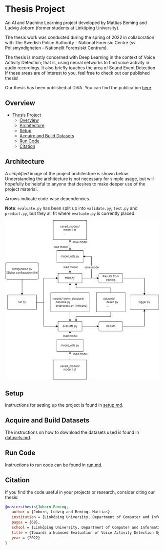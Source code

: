 # Thesis Project
An AI and Machine Learning project developed by Mattias Beming and Ludvig Joborn (former students at Linköping University).

The thesis work was conducted during the spring of 2022 in collaboration with The Swedish Police Authority - National Forensic Centre (sv. Polismyndigheten - Nationellt Forensiskt Centrum).

The thesis is mostly concerned with Deep Learning in the context of Voice Activity Detection; that is, using neural networks to find voice activity in audio recordings. It also briefly touches the area of Sound Event Detection. If these areas are of interest to you, feel free to check out our published thesis!

Our thesis has been published at DiVA. You can find the publication [here](http://liu.diva-portal.org/smash/record.jsf?pid=diva2%3A1688428&dswid=-7955).

## Overview
- [Thesis Project](#thesis-project)
  - [Overview](#overview)
  - [Architecture](#architecture)
  - [Setup](#setup)
  - [Acquire and Build Datasets](#acquire-and-build-datasets)
  - [Run Code](#run-code)
  - [Citation](#citation)


## Architecture
A *simplified* image of the project architecture is shown below. Understanding the architecture is not necessary for simple usage, but will hopefully be helpful to anyone that desires to make deeper use of the project material.

Arrows indicate code-wise dependencies. 

**Note**: `evaluate.py` has been split up into `validate.py`, `test.py` and `predict.py`, but they all fit where `evaluate.py` is currently placed.

![architecture](docs/thesis_architecture.png)


## Setup
Instructions for setting up the project is found in [setup.md](docs/setup.md).

## Acquire and Build Datasets
The instructions on how to download the datasets used is found in [datasets.md](docs/datasets.md).

## Run Code
Instructions to run code can be found in [run.md](docs/run.md).

## Citation

If you find the code useful in your projects or research, consider citing our thesis:
```bibtex
@mastersthesis{Joborn-Beming,
   author = {Joborn, Ludvig and Beming, Mattias},
   institution = {Linköping University, Department of Computer and Information Science},
   pages = {68},
   school = {Linköping University, Department of Computer and Information Science},
   title = {Towards a Nuanced Evaluation of Voice Activity Detection Systems : An Examination of Metrics, Sampling Rates and Noise with Deep Learning},
   year = {2022}
}
```